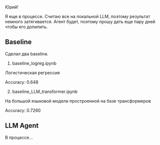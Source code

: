 Юрий!

Я еще в процессе.
Считаю все на локальной LLM, поэтому результат немного затягивается.
Агент будет, поэтому прошу дать еще пару дней чтобы его допилить.


## Baseline

Сделал два baseline.

1.  baseline_logreg.ipynb

Логистическая регрессия

Accuracy: 0.648


2. baseline_LLM_transformer.ipynb

На большой языковой модели простроенной на базе трансформеров

Accuracy: 0.7260


## LLM Agent

В процессе...